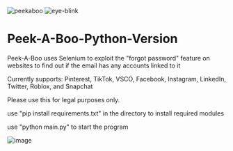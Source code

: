 ![peekaboo](https://user-images.githubusercontent.com/121850504/210921782-c94394ec-1b19-430b-8b96-1c4a86587185.png) ![eye-blink](https://user-images.githubusercontent.com/121850504/210952703-37c479c9-fcc0-4826-bc55-f2bc468521eb.gif)

# Peek-A-Boo-Python-Version

Peek-A-Boo uses Selenium to exploit the "forgot password" feature on websites to find out if the email has any accounts linked to it

Currently supports: Pinterest, TikTok, VSCO, Facebook, Instagram, LinkedIn, Twitter, Roblox, and Snapchat

Please use this for legal purposes only.

use "pip install requirements.txt" in the directory to install required modules

use "python main.py" to start the program

![image](https://user-images.githubusercontent.com/121850504/210920403-d099ac4a-1ba3-4a5c-ace9-213ebeb95b5d.png)


